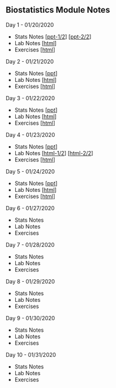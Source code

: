 
## Biostatistics Module Notes

Day 1 - 01/20/2020 
- Stats Notes \[[ppt-1/2](/stat1a_descriptive_statistics.ppt)\] \[[ppt-2/2](/stat1b_categorical_data.ppt)\]
- Lab Notes \[[html](/lec1.html)\]
- Exercises \[[html](/ex1.html)\]

Day 2 - 01/21/2020 
- Stats Notes \[[ppt](/stat2_sample_size_power.ppt)\]
- Lab Notes \[[html](/lec1b.html)\]
- Exercises \[[html](/ex1.html)\]

Day 3 - 01/22/2020 
- Stats Notes \[[ppt](/stat3_hypothesis_CI.ppt)\]
- Lab Notes \[[html](/lec2.html)\]
- Exercises \[[html](/ex2.html)\]

Day 4 - 01/23/2020 
- Stats Notes \[[ppt](/stat4_correlation_SLR.ppt)\]
- Lab Notes \[[html-1/2](/lec4a.html)\] \[[html-2/2](/lec4.html)\]
- Exercises \[[html](/ex4.html)\]

Day 5 - 01/24/2020 
- Stats Notes \[[ppt](/stat5_survival_analysis_KM.ppt)\]
- Lab Notes \[[html](/lec3.html)\]
- Exercises  \[[html](/ex3.html)\]

Day 6 - 01/27/2020 
- Stats Notes
- Lab Notes
- Exercises

Day 7 - 01/28/2020 
- Stats Notes
- Lab Notes
- Exercises

Day 8 - 01/29/2020 
- Stats Notes
- Lab Notes
- Exercises

Day 9 - 01/30/2020 
- Stats Notes
- Lab Notes
- Exercises

Day 10 - 01/31/2020 
- Stats Notes
- Lab Notes
- Exercises